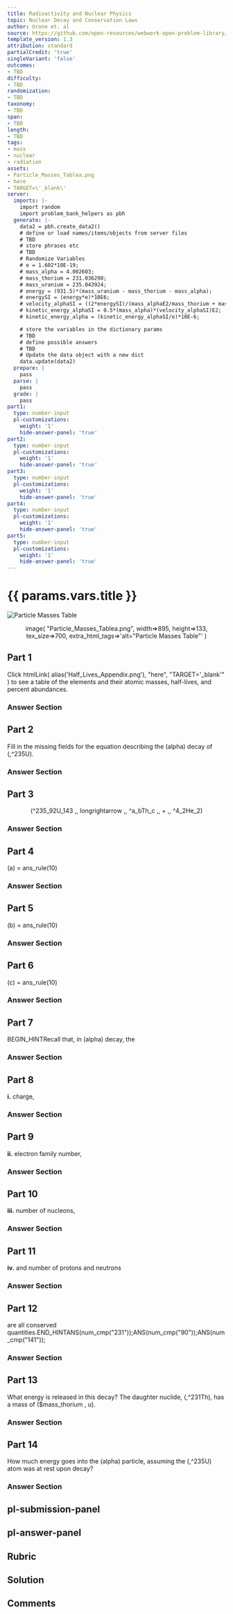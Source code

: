 ```yaml
---
title: Radioactivity and Nuclear Physics
topic: Nuclear Decay and Conservation Laws
author: Urone et. al
source: https://github.com/open-resources/webwork-open-problem-library/tree/master/Contrib/BrockPhysics/College_Physics_Urone/31.Radioactivity_and_Nuclear_Physics/31-07.Tunneling/NU_U17-31-07-003.pg
template_version: 1.3
attribution: standard
partialCredit: 'true'
singleVariant: 'false'
outcomes:
- TBD
difficulty:
- TBD
randomization:
- TBD
taxonomy:
- TBD
span:
- TBD
length:
- TBD
tags:
- mass
- nuclear
- radiation
assets:
- Particle_Masses_Tablea.png
- here
- TARGET=\'_blank\'
server:
  imports: |-
    import random
    import problem_bank_helpers as pbh
  generate: |-
    data2 = pbh.create_data2()
    # define or load names/items/objects from server files
    # TBD
    # store phrases etc
    # TBD
    # Randomize Variables
    # e = 1.602*10E-19;
    # mass_alpha = 4.002603;
    # mass_thorium = 231.036298;
    # mass_uranium = 235.043924;
    # energy = (931.5)*(mass_uranium - mass_thorium - mass_alpha);
    # energySI = (energy*e)*10E6;
    # velocity_alphaSI = ((2*energySI)/(mass_alphaE2/mass_thorium + mass_alpha))E(1/2);
    # kinetic_energy_alphaSI = 0.5*(mass_alpha)*(velocity_alphaSI)E2;
    # kinetic_energy_alpha = (kinetic_energy_alphaSI/e)*10E-6;

    # store the variables in the dictionary params
    # TBD
    # define possible answers
    # TBD
    # Update the data object with a new dict
    data.update(data2)
  prepare: |
    pass
  parse: |
    pass
  grade: |
    pass
part1:
  type: number-input
  pl-customizations:
    weight: '1'
    hide-answer-panel: 'true'
part2:
  type: number-input
  pl-customizations:
    weight: '1'
    hide-answer-panel: 'true'
part3:
  type: number-input
  pl-customizations:
    weight: '1'
    hide-answer-panel: 'true'
part4:
  type: number-input
  pl-customizations:
    weight: '1'
    hide-answer-panel: 'true'
part5:
  type: number-input
  pl-customizations:
    weight: '1'
    hide-answer-panel: 'true'
---
```


# {{ params.vars.title }} 

![Particle Masses Table](Particle_Masses_Tablea.png)

<center> image( "Particle_Masses_Tablea.png", width=>895, height=>133,  tex_size=>700, extra_html_tags=>'alt="Particle Masses Table"' ) </center>

## Part 1 
Click  htmlLink( alias('Half_Lives_Appendix.png'), "here", "TARGET='_blank'" )  to see a table of the elements and their atomic masses, half-lives, and percent abundances. 


 ### Answer Section

## Part 2 
Fill in the missing fields for the equation describing the (alpha) decay of (,^235U). 


 ### Answer Section

## Part 3 
<center>(^235_92U_143 ,, longrightarrow ,, ^a_bTh_c ,, + ,, ^4_2He_2)</center> 


 ### Answer Section

## Part 4 
(a) = ans_rule(10) 


 ### Answer Section

## Part 5 
(b) = ans_rule(10) 


 ### Answer Section

## Part 6 
(c) = ans_rule(10) 


 ### Answer Section

## Part 7 
BEGIN_HINTRecall that, in (alpha) decay, the 


 ### Answer Section

## Part 8 
<b>i.</b> charge, 


 ### Answer Section

## Part 9 
<b>ii.</b> electron family number, 


 ### Answer Section

## Part 10 
<b>iii.</b> number of nucleons, 


 ### Answer Section

## Part 11 
<b>iv.</b> and number of protons and neutrons 


 ### Answer Section

## Part 12 
are all conserved quantities.END_HINTANS(num_cmp("231"));ANS(num_cmp("90"));ANS(num_cmp("141")); 


 ### Answer Section

## Part 13 
What energy is released in this decay? The daughter nuclide, (,^231Th), has a mass of ($mass_thorium , u). 


 ### Answer Section

## Part 14 
How much energy goes into the (alpha) particle, assuming the (,^235U) atom was at rest upon decay? 


 ### Answer Section


## pl-submission-panel 


## pl-answer-panel 


## Rubric 


## Solution 


## Comments 


